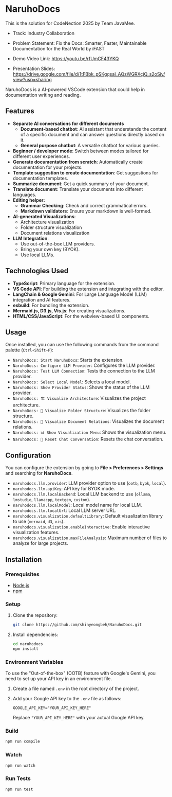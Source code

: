 # NaruhoDocs

This is the solution for CodeNection 2025 by Team JavaMee.
- Track: Industry Collaboration
- Problem Statement: Fix the Docs: Smarter, Faster, Maintainable Documentation for the Real World by iFAST

- Demo Video Link: https://youtu.be/rfUmCF43YKQ
- Presentation Slides: https://drive.google.com/file/d/1tFBbk_pSKgqsaI_AQzWGRXcjQ_s2oSiv/view?usp=sharing

NaruhoDocs is a AI-powered VSCode extension that could help in documentation writing and reading.

## Features

*   **Separate AI conversations for different documents**
    *   **Document-based chatbot**: AI assistant that understands the content of a specific document and can answer questions directly based on it. 
    *   **General purpose chatbot**: A versatile chatbot for various queries.
*   **Beginner / developer mode**: Switch between modes tailored for different user experiences.
*   **Generate documentation from scratch**: Automatically create documentation for your projects.
*   **Template suggestion to create documentation**: Get suggestions for documentation templates.
*   **Summarize document**: Get a quick summary of your document.
*   **Translate document**: Translate your documents into different languages.
*   **Editing helper:**
    *   **Grammar Checking**: Check and correct grammatical errors.
    *   **Markdown validators**: Ensure your markdown is well-formed.
*   **AI-generated Visualizations**:
    *   Architecture visualization
    *   Folder structure visualization
    *   Document relations visualization
*   **LLM Integration**:
    *   Use out-of-the-box LLM providers.
    *   Bring your own key (BYOK).
    *   Use local LLMs.

## Technologies Used

*   **TypeScript**: Primary language for the extension.
*   **VS Code API**: For building the extension and integrating with the editor.
*   **LangChain & Google Gemini**: For Large Language Model (LLM) integration and AI features.
*   **esbuild**: For bundling the extension.
*   **Mermaid.js, D3.js, Vis.js**: For creating visualizations.
*   **HTML/CSS/JavaScript**: For the webview-based UI components.

## Usage

Once installed, you can use the following commands from the command palette (`Ctrl+Shift+P`):

*   `NaruhoDocs: Start NaruhoDocs`: Starts the extension.
*   `NaruhoDocs: Configure LLM Provider`: Configures the LLM provider.
*   `NaruhoDocs: Test LLM Connection`: Tests the connection to the LLM provider.
*   `NaruhoDocs: Select Local Model`: Selects a local model.
*   `NaruhoDocs: Show Provider Status`: Shows the status of the LLM provider.
*   `NaruhoDocs: 🏗️ Visualize Architecture`: Visualizes the project architecture.
*   `NaruhoDocs: 📁 Visualize Folder Structure`: Visualizes the folder structure.
*   `NaruhoDocs: 🔗 Visualize Document Relations`: Visualizes the document relations.
*   `NaruhoDocs: 📊 Show Visualization Menu`: Shows the visualization menu.
*   `NaruhoDocs: 🔄 Reset Chat Conversation`: Resets the chat conversation.

## Configuration

You can configure the extension by going to **File > Preferences > Settings** and searching for **NaruhoDocs**.

*   `naruhodocs.llm.provider`: LLM provider option to use (`ootb`, `byok`, `local`).
*   `naruhodocs.llm.apiKey`: API key for BYOK mode.
*   `naruhodocs.llm.localBackend`: Local LLM backend to use (`ollama`, `lmstudio`, `llamacpp`, `textgen`, `custom`).
*   `naruhodocs.llm.localModel`: Local model name for local LLM.
*   `naruhodocs.llm.localUrl`: Local LLM server URL.
*   `naruhodocs.visualization.defaultLibrary`: Default visualization library to use (`mermaid`, `d3`, `vis`).
*   `naruhodocs.visualization.enableInteractive`: Enable interactive visualization features.
*   `naruhodocs.visualization.maxFileAnalysis`: Maximum number of files to analyze for large projects.

## Installation

### Prerequisites

*   [Node.js](https://nodejs.org/)
*   [npm](https://www.npmjs.com/)

### Setup

1.  Clone the repository:
    ```bash
    git clone https://github.com/shinyeongbeh/NaruhoDocs.git
    ```
2.  Install dependencies:
    ```bash
    cd naruhodocs
    npm install
    ```

### Environment Variables

To use the "Out-of-the-box" (OOTB) feature with Google's Gemini, you need to set up your API key in an environment file.

1.  Create a file named `.env` in the root directory of the project.
2.  Add your Google API key to the `.env` file as follows:

    ```
    GOOGLE_API_KEY="YOUR_API_KEY_HERE"
    ```

    Replace `"YOUR_API_KEY_HERE"` with your actual Google API key.

### Build

```bash
npm run compile
```

### Watch

```bash
npm run watch
```

### Run Tests

```bash
npm run test
```


